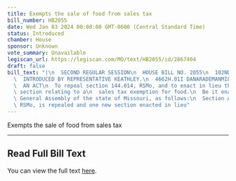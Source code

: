 ```yaml
---
title: Exempts the sale of food from sales tax
bill_number: HB2055
date: Wed Jan 03 2024 00:00:00 GMT-0600 (Central Standard Time)
status: Introduced
chamber: House
sponsor: Unknown
vote_summary: Unavailable
legiscan_url: https://legiscan.com/MO/text/HB2055/id/2867404
draft: false
bill_text: "|\n  SECOND REGULAR SESSION\n  HOUSE BILL NO. 2055\n  102ND GENERAL ASSEMBLY\n\
  \  INTRODUCED BY REPRESENTATIVE KEATHLEY.\n  4662H.01I DANARADEMANMILLER,ChiefClerk\n\
  \  AN ACT\n  To repeal section 144.014, RSMo, and to enact in lieu thereof one new\
  \ section relating to a\n  sales tax exemption for food.\n  Be it enacted by the\
  \ General Assembly of the state of Missouri, as follows:\n  Section A. Section 144.014,\
  \ RSMo, is repealed and one new section enacted in lieu"
---
```

Exempts the sale of food from sales tax

---

## Read Full Bill Text

You can view the full text [here](https://legiscan.com/MO/text/HB2055/id/2867404).
